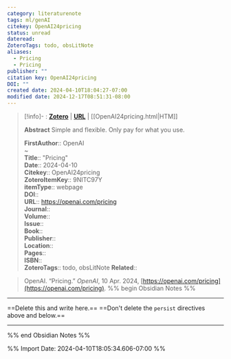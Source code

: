 ```yaml
---
category: literaturenote
tags: ml/genAI
citekey: OpenAI24pricing
status: unread
dateread: 
ZoteroTags: todo, obsLitNote
aliases:
  - Pricing
  - Pricing
publisher: ""
citation key: OpenAI24pricing
DOI: ""
created date: 2024-04-10T18:04:27-07:00
modified date: 2024-12-17T08:51:31-08:00
---
```


> [!info]- : [**Zotero**](zotero://select/library/items/9NITC97Y)   | [**URL**](https://openai.com/pricing) | [[OpenAI24pricing.html|HTM]]
>
> 
> **Abstract**
> Simple and flexible. Only pay for what you use.
> 
> 
> **FirstAuthor**:: OpenAI  
~    
> **Title**:: "Pricing"  
> **Date**:: 2024-04-10  
> **Citekey**:: OpenAI24pricing  
> **ZoteroItemKey**:: 9NITC97Y  
> **itemType**:: webpage  
> **DOI**::   
> **URL**:: https://openai.com/pricing  
> **Journal**::   
> **Volume**::   
> **Issue**::   
> **Book**::   
> **Publisher**::   
> **Location**::    
> **Pages**::   
> **ISBN**::   
> **ZoteroTags**:: todo, obsLitNote
>**Related**:: 

> OpenAI. “Pricing.” _OpenAI_, 10 Apr. 2024, [https://openai.com/pricing](https://openai.com/pricing).
%% begin Obsidian Notes %%
___
==Delete this and write here.==
==Don't delete the `persist` directives above and below.==
___
%% end Obsidian Notes %%



%% Import Date: 2024-04-10T18:05:34.606-07:00 %%
